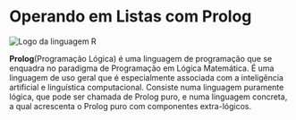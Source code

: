 <!DOCTYPE html>
<html>
  <h1>Operando em Listas com Prolog</h1>
   <a><img src= "http://eu.swi-prolog.org/icons/swipl.png" alt="Logo da linguagem R"></a>
  </head>
  <main>
    <section>
      <p><strong>Prolog</strong>(Programação Lógica) é uma linguagem de programação que se enquadra no paradigma de Programação em Lógica Matemática. É uma linguagem de uso geral que é especialmente associada com a inteligência artificial e linguística computacional. Consiste numa linguagem puramente lógica, que pode ser chamada de Prolog puro, e numa linguagem concreta, a qual acrescenta o Prolog puro com componentes extra-lógicos.
      </p>
    </section>
</html>
